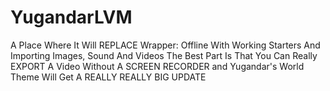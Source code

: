 # YugandarLVM
A Place Where It Will REPLACE Wrapper: Offline With Working Starters And Importing Images, Sound And Videos The Best Part Is That You Can Really EXPORT A Video Without A SCREEN RECORDER and Yugandar's World Theme Will Get A REALLY REALLY BIG UPDATE 
